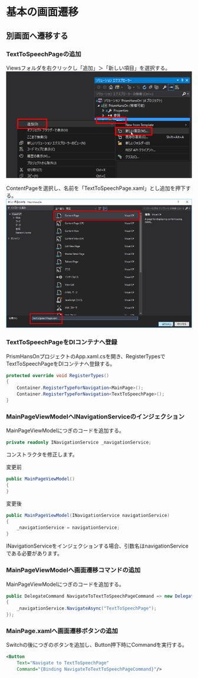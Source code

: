 # 基本の画面遷移

## 別画面へ遷移する  

### TextToSpeechPageの追加

Viewsフォルダを右クリックし「追加」＞「新しい項目」を選択する。
![](assets/基本の画面遷移-001.png)


ContentPageを選択し、名前を「TextToSpeechPage.xaml」とし追加を押下する。
![](assets/基本の画面遷移-002.png)


### TextToSpeechPageをDIコンテナへ登録  

PrismHansOnプロジェクトのApp.xaml.csを開き、RegisterTypesでTextToSpeechPageをDIコンテナへ登録する。  

```cs
protected override void RegisterTypes()
{
    Container.RegisterTypeForNavigation<MainPage>();
    Container.RegisterTypeForNavigation<TextToSpeechPage>();
}
```

### MainPageViewModelへINavigationServiceのインジェクション  

MainPageViewModelにつぎのコードを追加する。  

```cs
private readonly INavigationService _navigationService;
```

コンストラクタを修正します。  

変更前
```cs
public MainPageViewModel()
{
}
```

変更後
```cs
public MainPageViewModel(INavigationService navigationService)
{
    _navigationService = navigationService;
}
```

INavigationServiceをインジェクションする場合、引数名はnavigationServiceである必要があります。

### MainPageViewModelへ画面遷移コマンドの追加

MainPageViewModelにつぎのコードを追加する。  

```cs
public DelegateCommand NavigateToTextToSpeechPageCommand => new DelegateCommand(() =>
{
    _navigationService.NavigateAsync("TextToSpeechPage");
});
```

### MainPage.xamlへ画面遷移ボタンの追加  

Switchの後につぎのボタンを追加し、Button押下時にCommandを実行する。  
```xml
<Button 
    Text="Navigate to TextToSpeechPage" 
    Command="{Binding NavigateToTextToSpeechPageCommand}"/>
```
